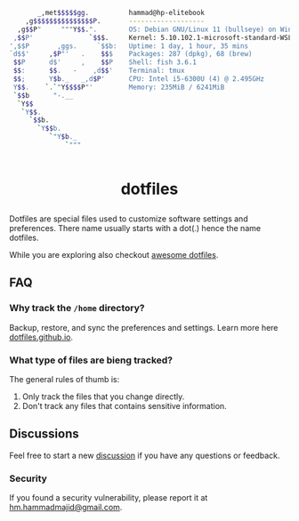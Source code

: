 ```sh
       _,met$$$$$gg.          hammad@hp-elitebook
    ,g$$$$$$$$$$$$$$$P.       -------------------
  ,g$$P"     """Y$$.".        OS: Debian GNU/Linux 11 (bullseye) on Windows 10 x86_64
 ,$$P'              `$$$.     Kernel: 5.10.102.1-microsoft-standard-WSL2
',$$P       ,ggs.     `$$b:   Uptime: 1 day, 1 hour, 35 mins
`d$$'     ,$P"'   .    $$$    Packages: 287 (dpkg), 68 (brew)
 $$P      d$'     ,    $$P    Shell: fish 3.6.1
 $$:      $$.   -    ,d$$'    Terminal: tmux
 $$;      Y$b._   _,d$P'      CPU: Intel i5-6300U (4) @ 2.495GHz
 Y$$.    `.`"Y$$$$P"'         Memory: 235MiB / 6241MiB
 `$$b      "-.__
  `Y$$
   `Y$$.
     `$$b.
       `Y$$b.
          `"Y$b._
              `"""
  
```

# <p align="center">dotfiles</p>

Dotfiles are special files used to customize software settings and preferences. There name usually starts with a dot(.) hence the name dotfiles.

While you are exploring also checkout [awesome dotfiles](https://github.com/webpro/awesome-dotfiles).

## FAQ

### Why track the `/home` directory?

Backup, restore, and sync the preferences and settings. Learn more here [dotfiles.github.io](https://dotfiles.github.io).

### What type of files are bieng tracked?

The general rules of thumb is:

1. Only track the files that you change directly.
2. Don't track any files that contains sensitive information.

## Discussions

Feel free to start a new [discussion](https://github.com/hammadmajid/dotfiles/discussions/new/choose) if you have any questions or feedback.

### Security

If you found a security vulnerability, please report it at [hm.hammadmajid@gmail.com](mailto:hm.hammadmajid@gmail.com).
